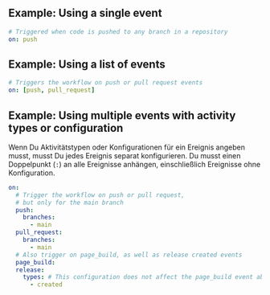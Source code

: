 ## Example: Using a single event

```yaml
# Triggered when code is pushed to any branch in a repository
on: push
```

## Example: Using a list of events

```yaml
# Triggers the workflow on push or pull request events
on: [push, pull_request]
```

## Example: Using multiple events with activity types or configuration

Wenn Du Aktivitätstypen oder Konfigurationen für ein Ereignis angeben musst, musst Du jedes Ereignis separat konfigurieren. Du musst einen Doppelpunkt (`:`) an alle Ereignisse anhängen, einschließlich Ereignisse ohne Konfiguration.

```yaml
on:
  # Trigger the workflow on push or pull request,
  # but only for the main branch
  push:
    branches:
      - main
  pull_request:
    branches:
      - main
  # Also trigger on page_build, as well as release created events
  page_build:
  release:
    types: # This configuration does not affect the page_build event above
      - created
```
